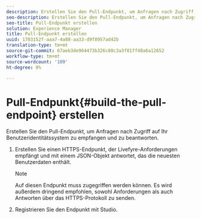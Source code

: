```yaml
---
description: Erstellen Sie den Pull-Endpunkt, um Anfragen nach Zugriff auf Ihr Benutzeridentitätssystem zu empfangen und zu beantworten.
seo-description: Erstellen Sie den Pull-Endpunkt, um Anfragen nach Zugriff auf Ihr Benutzeridentitätssystem zu empfangen und zu beantworten.
seo-title: Pull-Endpunkt erstellen
solution: Experience Manager
title: Pull-Endpunkt erstellen
uuid: 1703152f-aaa7-4a88-aa33-d9f8957ad42b
translation-type: tm+mt
source-git-commit: 67aeb3de964473b326c88c3a3f81ff48a6a12652
workflow-type: tm+mt
source-wordcount: '109'
ht-degree: 0%

---
```



# Pull-Endpunkt{#build-the-pull-endpoint} erstellen

Erstellen Sie den Pull-Endpunkt, um Anfragen nach Zugriff auf Ihr Benutzeridentitätssystem zu empfangen und zu beantworten.

1. Erstellen Sie einen HTTPS-Endpunkt, der Livefyre-Anforderungen empfängt und mit einem JSON-Objekt antwortet, das die neuesten Benutzerdaten enthält.

   >[!NOTE]
   >
   >Auf diesen Endpunkt muss zugegriffen werden können. Es wird außerdem dringend empfohlen, sowohl Anforderungen als auch Antworten über das HTTPS-Protokoll zu senden.

1. Registrieren Sie den Endpunkt mit Studio.
